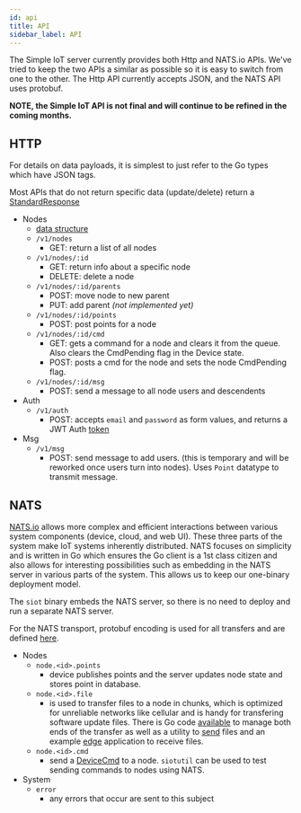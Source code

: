 ```yaml
---
id: api
title: API
sidebar_label: API
---
```


The Simple IoT server currently provides both Http and NATS.io APIs. We've tried
to keep the two APIs a similar as possible so it is easy to switch from one to
the other. The Http API currently accepts JSON, and the NATS API uses protobuf.

**NOTE, the Simple IoT API is not final and will continue to be refined in the
coming months.**

## HTTP

For details on data payloads, it is simplest to just refer to the Go types which
have JSON tags.

Most APIs that do not return specific data (update/delete) return a
[StandardResponse](https://github.com/simpleiot/simpleiot/blob/master/data/api.go)

- Nodes
  - [data structure](https://github.com/simpleiot/simpleiot/blob/master/data/node.go)
  - `/v1/nodes`
    - GET: return a list of all nodes
  - `/v1/nodes/:id`
    - GET: return info about a specific node
    - DELETE: delete a node
  - `/v1/nodes/:id/parents`
    - POST: move node to new parent
    - PUT: add parent _(not implemented yet)_
  - `/v1/nodes/:id/points`
    - POST: post points for a node
  - `/v1/nodes/:id/cmd`
    - GET: gets a command for a node and clears it from the queue. Also clears
      the CmdPending flag in the Device state.
    - POST: posts a cmd for the node and sets the node CmdPending flag.
  - `/v1/nodes/:id/msg`
    - POST: send a message to all node users and descendents
- Auth
  - `/v1/auth`
    - POST: accepts `email` and `password` as form values, and returns a JWT
      Auth
      [token](https://github.com/simpleiot/simpleiot/blob/master/data/auth.go)
- Msg
  - `/v1/msg`
    - POST: send message to add users. (this is temporary and will be reworked
      once users turn into nodes). Uses `Point` datatype to transmit message.

## NATS

[NATS.io](https://nats.io/) allows more complex and efficient interactions
between various system components (device, cloud, and web UI). These three parts
of the system make IoT systems inherently distributed. NATS focuses on
simplicity and is written in Go which ensures the Go client is a 1st class
citizen and also allows for interesting possibilities such as embedding in the
NATS server in various parts of the system. This allows us to keep our
one-binary deployment model.

The `siot` binary embeds the NATS server, so there is no need to deploy and run
a separate NATS server.

For the NATS transport, protobuf encoding is used for all transfers and are
defined [here](../internal/pb).

- Nodes
  - `node.<id>.points`
    - device publishes points and the server updates node state and stores point
      in database.
  - `node.<id>.file`
    - is used to transfer files to a node in chunks, which is optimized for
      unreliable networks like cellular and is handy for transfering software
      update files. There is Go code [available](../api/nats-file.go) to manage
      both ends of the transfer as well as a utility to [send](../cmd/siotutil)
      files and an example [edge](../cmd/edge) application to receive files.
  - `node.<id>.cmd`
    - send a [DeviceCmd](../data/node.go) to a node. `siotutil` can be used to
      test sending commands to nodes using NATS.
- System
  - `error`
    - any errors that occur are sent to this subject
